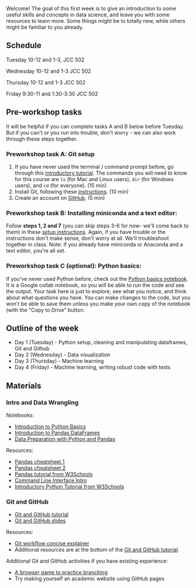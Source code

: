 

Welcome! The goal of this first week is to give an introduction to some useful skills and concepts in data science, and leave you with some resources to learn more. Some things might be to totally new, while others might be familiar to you already.

## Schedule

Tuesday 10-12 and 1-3, JCC 502

Wednesday 10-12 and 1-3 JCC 502

Thursday 10-12 and 1-3 JCC 502

Friday 9:30-11 and 1:30-3:30 JCC 502

## Pre-workshop tasks

It will be helpful if you can complete tasks A and B below before Tuesday. But if you can't or you run into trouble, don't worry - we can also work through these steps together.

### Preworkshop task A: Git setup

1. If you have never used the terminal / command prompt before, go through this [introductory tutorial](https://tutorial.djangogirls.org/en/intro_to_command_line/). The commands you will need to know for this course are `ls` (for Mac and Linux users), `dir` (for Windows users), and `cd` (for everyone). (15 min)
2. Install Git, following these [instructions](https://karink520.github.io/git-and-github-intro/install_git.html). (10 min)
3. Create an account on [GitHub](https://github.com). (5 min)

### Preworkshop task B: Installing miniconda and a text editor:

Follow **steps 1, 2 and 7** (you can skip steps 3-6 for now- we'll come back to them) in these [setup instructions](https://karinknudson.com/python_setup.pdf). Again, if you have trouble or the instructions don't make sense, don't worry at all. We'll troubleshoot together in class. Note: if you already have miniconda or Anaconda and a text editor, you're all set.

### Preworkshop task C (optional): Python basics:

If you've never used Python before, check out the [Python basics notebook](https://colab.research.google.com/drive/1-xnnJtSNYMwsizsR0q2Wc8Ys_jNt6srR). It is a Google collab notebook, so you will be able to run the code and see the output. Your task here is just to explore, see what you notice, and think about what questions you have. You can make changes to the code, but you won't be able to save them unless you make your own copy of the notebook (with the "Copy to Drive" button.

## Outline of the week

- Day 1 (Tuesday) - Python setup, cleaning and manipulating dataframes, Git and Github
- Day 2 (Wednesday) - Data visualization
- Day 3 (Thursday) - Machine learning
- Day 4 (Friday) - Machine learning, writing robust code with tests

## Materials

### Intro and Data Wrangling

Notebooks:

- [Introduction to Python Basics](https://colab.research.google.com/drive/1-xnnJtSNYMwsizsR0q2Wc8Ys_jNt6srR)
- [Introduction to Pandas DataFrames](https://colab.research.google.com/drive/1LoMojpmzeu8dxX6Uc6Wt9ky-MYy0ttq0)
- [Data Preparation with Python and Pandas](https://colab.research.google.com/drive/1YjYPxfbRPBlLT8w5wHpsDY2667EYeU4U)

Resources:

- [Pandas cheatsheet 1](https://drive.google.com/file/d/1UHK8wtWbADvHKXFC937IS6MTnlSZC_zB/view)
- [Pandas cheatsheet 2](https://pandas.pydata.org/Pandas_Cheat_Sheet.pdf)
- [Pandas tutorial from W3Schools](https://www.w3schools.com/python/pandas/default.asp)
- [Command Line Interface Intro](https://www.w3schools.com/whatis/whatis_cli.asp)
- [Introductory Python Tutorial from W3Schools](https://www.w3schools.com/python/python_variables.asp)

### Git and GitHub

- [Git and GitHub tutorial](https://karink520.github.io/git-and-github-intro/git_workshop.html)
- [Git and GitHub slides](https://karink520.github.io/git-and-github-intro/git_workshop_slides.pdf)

Resources:
- [Git workflow concise explainer](https://karinknudson.com/git_workflow.html)
- Additional resources are at the bottom of the [Git and GitHub tutorial](https://karink520.github.io/git-and-github-intro/git_workshop.html).

Additional Git and GitHub activities if you have existing experience:
- [A browser game to practice branching](https://learngitbranching.js.org/)
- Try making yourself an academic website using GitHub pages

